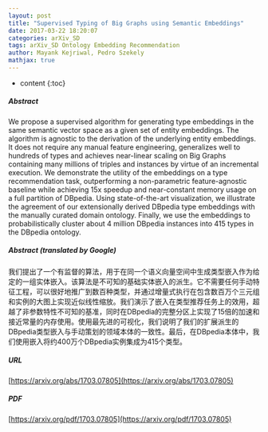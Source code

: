 ```yaml
---
layout: post
title: "Supervised Typing of Big Graphs using Semantic Embeddings"
date: 2017-03-22 18:20:07
categories: arXiv_SD
tags: arXiv_SD Ontology Embedding Recommendation
author: Mayank Kejriwal, Pedro Szekely
mathjax: true
---
```


* content
{:toc}

##### Abstract
We propose a supervised algorithm for generating type embeddings in the same semantic vector space as a given set of entity embeddings. The algorithm is agnostic to the derivation of the underlying entity embeddings. It does not require any manual feature engineering, generalizes well to hundreds of types and achieves near-linear scaling on Big Graphs containing many millions of triples and instances by virtue of an incremental execution. We demonstrate the utility of the embeddings on a type recommendation task, outperforming a non-parametric feature-agnostic baseline while achieving 15x speedup and near-constant memory usage on a full partition of DBpedia. Using state-of-the-art visualization, we illustrate the agreement of our extensionally derived DBpedia type embeddings with the manually curated domain ontology. Finally, we use the embeddings to probabilistically cluster about 4 million DBpedia instances into 415 types in the DBpedia ontology.

##### Abstract (translated by Google)
我们提出了一个有监督的算法，用于在同一个语义向量空间中生成类型嵌入作为给定的一组实体嵌入。该算法是不可知的基础实体嵌入的派生。它不需要任何手动特征工程，可以很好地推广到数百种类型，并通过增量式执行在包含数百万个三元组和实例的大图上实现近似线性缩放。我们演示了嵌入在类型推荐任务上的效用，超越了非参数特性不可知的基准，同时在DBpedia的完整分区上实现了15倍的加速和接近常量的内存使用。使用最先进的可视化，我们说明了我们的扩展派生的DBpedia类型嵌入与手动策划的领域本体的一致性。最后，在DBpedia本体中，我们使用嵌入将约400万个DBpedia实例集成为415个类型。

##### URL
[https://arxiv.org/abs/1703.07805](https://arxiv.org/abs/1703.07805)

##### PDF
[https://arxiv.org/pdf/1703.07805](https://arxiv.org/pdf/1703.07805)

